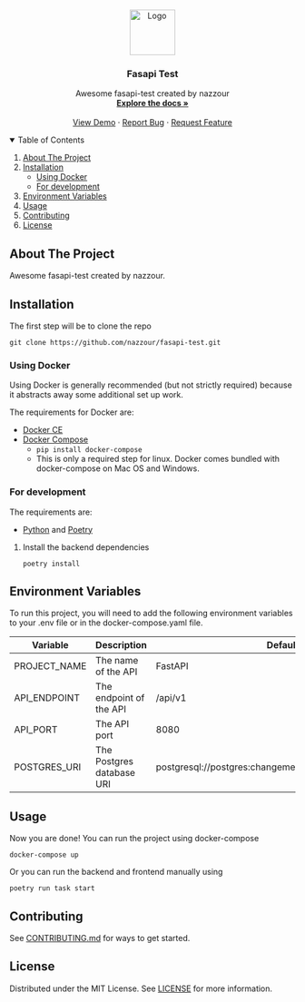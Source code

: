 <br />
<p align="center">
  <a href="https://github.com/nazzour/fasapi-test">
    <img src="https://cdn.worldvectorlogo.com/logos/fastapi-1.svg" alt="Logo" width="80" height="80">
  </a>

<h3 align="center">Fasapi Test</h3>

  <p align="center">
    Awesome fasapi-test created by nazzour
    <br />
    <a href="https://github.com/nazzour/fasapi-test"><strong>Explore the docs »</strong></a>
    <br />
    <br />
    <a href="https://github.com/nazzour/fasapi-test">View Demo</a>
    ·
    <a href="https://github.com/nazzour/fasapi-test/issues/new?assignees=&labels=&template=bug_report.md&title=">Report Bug</a>
    ·
    <a href="https://github.com/nazzour/fasapi-test/issues/new?assignees=&labels=&template=feature_request.md&title=">Request Feature</a>
  </p>

<!-- TABLE OF CONTENTS -->
<details open="open">
  <summary>Table of Contents</summary>
  <ol>
    <li>
      <a href="#about-the-project">About The Project</a>
    </li>
    <li>
      <a href="#installation">Installation</a>
      <ul>
        <li><a href="#using-docker">Using Docker</a></li>
        <li><a href="#for-development">For development</a></li>
      </ul>
    </li>
    <li>
      <a href="#environment-variables">Environment Variables</a>
    </li>
    <li><a href="#usage">Usage</a></li>
    <li><a href="#contributing">Contributing</a></li>
    <li><a href="#license">License</a></li>
  </ol>
</details>



<!-- ABOUT THE PROJECT -->

## About The Project

Awesome fasapi-test created by nazzour.


<!-- INSTALLATION -->

## Installation

The first step will be to clone the repo

```shell
git clone https://github.com/nazzour/fasapi-test.git
```

### Using Docker

Using Docker is generally recommended (but not strictly required) because it abstracts away some additional set up work.

The requirements for Docker are:

* [Docker CE](https://docs.docker.com/install/)
* [Docker Compose](https://docs.docker.com/compose/install/)
    * `pip install docker-compose`
    * This is only a required step for linux. Docker comes bundled with docker-compose on Mac OS and Windows.

### For development

The requirements are:

* [Python](https://www.python.org/downloads/) and [Poetry](https://python-poetry.org/docs/)

1. Install the backend dependencies
   ```shell
   poetry install
   ```

## Environment Variables

To run this project, you will need to add the following environment variables to your .env file or in the
docker-compose.yaml file.

| Variable     | Description               | Default                                                |
|--------------|---------------------------|--------------------------------------------------------|
| PROJECT_NAME | The name of the API       | FastAPI                                                |
| API_ENDPOINT | The endpoint of the API   | /api/v1                                                |
| API_PORT     | The API port              | 8080                                                   |
| POSTGRES_URI | The Postgres database URI | postgresql://postgres:changeme@localhost:5432/postgres |

<!-- USAGE EXAMPLES -->

## Usage

Now you are done! You can run the project using docker-compose

```shell
docker-compose up
```

Or you can run the backend and frontend manually using

```shell
poetry run task start
```

## Contributing

See [CONTRIBUTING.md](https://github.com/nazzour/fasapi-test/blob/main/CONTRIBUTING.md) for ways to get started.

<!-- LICENSE -->

## License

Distributed under the MIT License. See [LICENSE](https://github.com/nazzour/fasapi-test/blob/main/LICENSE) for more information.
